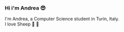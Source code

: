 ### Hi i'm Andrea :sunglasses:

I'm Andrea, a Computer Science student in Turin, Italy.  
I love Sheep :sheep: :gift_heart:



<!--
**petrelliandrea/petrelliandrea** is a repository because its `README.md`
![Anurag's github stats](https://github-readme-stats.vercel.app/api?username=petrelliandrea&hide=contribs,prs)

[![Top Langs](https://github-readme-stats.vercel.app/api/top-langs/?username=petrelliandrea)](https://github.com/anuraghazra/github-readme-stats)



-->
